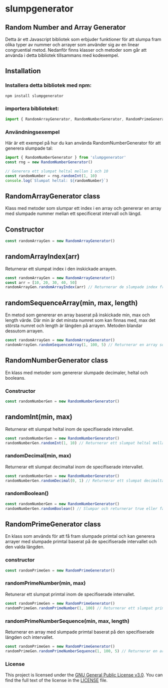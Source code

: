 # slumpgenerator
## Random Number and Array Generator

Detta är ett Javascript bibliotek som erbjuder funktioner för att slumpa fram olika typer av nummer och arrayer som använder sig av en linear congruential metod. Nedanför finns klasser och metoder som går att använda i detta bibliotek tillsammans med kodexempel.

## Installation

### Installera detta bibliotek med npm:

```bash
npm install slumpgenerator
```

### importera biblioteket:

```Javascript
import { RandomArrayGenerator, RandomNumberGenerator, RandomPrimeGenerator, LinearCongruentialGenerator } from 'slumpgenerator'
```

### Användningsexempel

Här är ett exempel på hur du kan använda RandomNumberGenerator för att generera slumpade tal:

```javascript
import { RandomNumberGenerator } from 'slumpgenerator'
const rng = new RandomNumberGenerator()

// Generera ett slumpat heltal mellan 1 och 10
const randomNumber = rng.randomInt(1, 10)
console.log(`Slumpat heltal: ${randomNumber}`)
```

## RandomArrayGenerator class
Klass med metoder som slumpar ett index i en array och genererar en array med slumpade nummer mellan ett specificerat intervall och längd.

## Constructor
```Javascript
const randomArrayGen = new RandomArrayGenerator()
```

## randomArrayIndex(arr)
Returnerar ett slumpat index i den inskickade arrayen. 

```Javascript
const randomArrayGen = new RandomArrayGenerator()
const arr = [10, 20, 30, 40, 50]
randomArrayGen.randomArrayIndex(arr) // Returnerar de slumpade index från arrayen.
```

## randomSequenceArray(min, max, length)
En metod som genererar en array baserat på inskickade min, max och length värde. Där min är det minsta numret som kan finnas med, max det största numret och length är längden på arrayen. Metoden blandar dessutom arrayen.

```Javascript
const randomArrayGen = new RandomArrayGenerator()
randomArrayGen.randomSequenceArray(1, 100, 5) // Returnerar en array som innehåller 5 nummer mellan 1-100.
```

## RandomNumberGenerator class
En klass med metoder som genererar slumpade decimaler, heltal och booleans.

### Constructor 
```Javascript
const randomNumberGen = new RandomNumberGenerator()
```

## randomInt(min, max)
Returnerar ett slumpat heltal inom de specifiserade intervallet.
```Javascript
const randomNumberGen = new RandomNumberGenerator()
randomNumberGen.randomInt(1, 10) // Returnerar ett slumpat heltal mellan 1-10.
```

### randomDecimal(min, max)
Returnerar ett slumpat decimaltal inom de specifiserade intervallet.
```Javascript
const randomNumberGen = new RandomNumberGenerator()
randomNumberGen.randomDecimal(0, 1) // Returnerar ett slumpat decimaltal mellan 0-1.
```

### randomBoolean()
```Javascript
const randomNumberGen = new RandomNumberGenerator()
randomNumberGen.randomBoolean() // Slumpar och returnerar true eller false.
```

## RandomPrimeGenerator class
En klass som används för att få fram slumpade primtal och kan generera arrayer med slumpade primtal baserat på de specifiserade intervallet och den valda längden.

### constructor
```Javascript
const randomPrimeGen = new RandomPrimeGenerator()
```

### randomPrimeNumber(min, max)
Retunerar ett slumpat primtal inom de specifiserade intervallet.

```Javascript
const randomPrimeGen = new RandomPrimeGenerator()
randomPrimeGen.randomPrimeNumber(1, 100) // Returnerar ett slumpat primtal mellan 1-100
```

### randomPrimeNumberSequence(min, max, length)
Returnerar en array med slumpade primtal baserat på den specifiserade längden och intervallet.

```Javascript
const randomPrimeGen = new RandomPrimeGenerator()
randomPrimeGen.randomPrimeNumberSequence(1, 100, 5) // Returnerar en array med 5 primtal och primtalen är mellan 1-100.
```

### License

This project is licensed under the [GNU General Public License v3.0](LICENSE). You can find the full text of the license in the [LICENSE](LICENSE.txt) file.